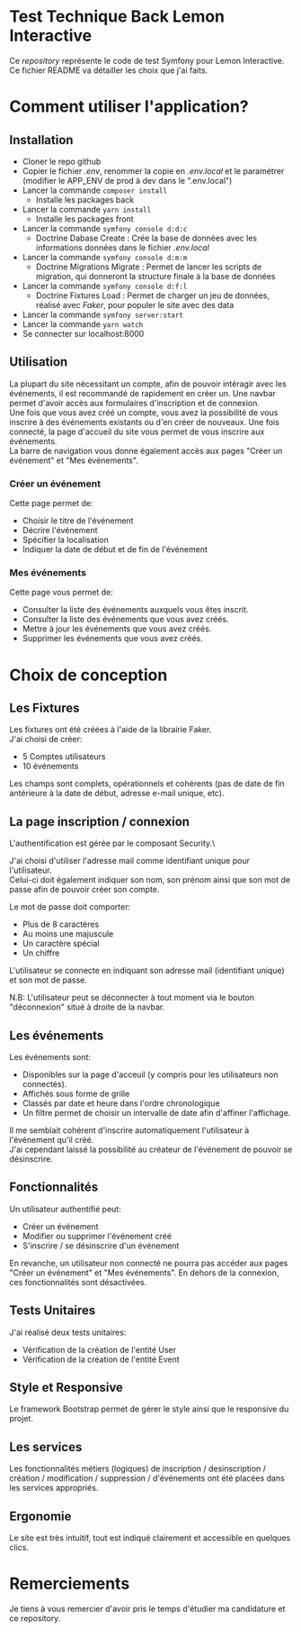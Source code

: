 # Test Technique Back Lemon Interactive
Ce *repository* représente le code de test Symfony pour Lemon Interactive.\
Ce fichier README va détailler les choix que j'ai faits.

# Comment utiliser l'application?

## Installation
- Cloner le repo github
- Copier le fichier *.env*, renommer la copie en *.env.local* et le paramétrer (modifier le APP_ENV de prod à dev dans le ".env.local")
- Lancer la commande `composer install` 
  - Installe les packages back
- Lancer la commande `yarn install`
  - Installe les packages front
- Lancer la commande `symfony console d:d:c`
  - Doctrine Dabase Create : Crée la base de données avec les informations données dans le fichier *.env.local*
- Lancer la commande `symfony console d:m:m`
  - Doctrine Migrations Migrate : Permet de lancer les scripts de migration, qui donneront la structure finale à la base de données
- Lancer la commande `symfony console d:f:l`
  - Doctrine Fixtures Load : Permet de charger un jeu de données, réalisé avec *Faker*, pour populer le site avec des data
- Lancer la commande `symfony server:start`
- Lancer la commande `yarn watch`
- Se connecter sur localhost:8000

## Utilisation
La plupart du site nécessitant un compte, afin de pouvoir intéragir avec les événements, il est recommandé de rapidement en créer un. Une navbar permet d'avoir accès aux formulaires d'inscription et de connexion. \
Une fois que vous avez créé un compte, vous avez la possibilité de vous inscrire à des événements existants ou d'en créer de nouveaux. Une fois connecté, la page d'accueil du site vous permet de vous inscrire aux événements.\
La barre de navigation vous donne également accès aux pages "Créer un événement" et "Mes événements".

### Créer un événement
Cette page permet de:
- Choisir le titre de l'événement
- Décrire l'événement
- Spécifier la localisation 
- Indiquer la date de début et de fin de l'événement

### Mes événements
Cette page vous permet de:
- Consulter la liste des événements auxquels vous êtes inscrit.
- Consulter la liste des événements que vous avez créés.
- Mettre à jour les événements que vous avez créés.
- Supprimer les événements que vous avez créés.

# Choix de conception
## Les Fixtures
Les fixtures ont été créées à l'aide de la librairie Faker.\
J'ai choisi de créer:
- 5 Comptes utilisateurs 
- 10 événements

Les champs sont complets, opérationnels et cohérents (pas de date de fin antérieure à la date de début, adresse e-mail unique, etc).

## La page inscription / connexion
L'authentification est gérée par le composant Security.\

J'ai choisi d'utiliser l'adresse mail comme identifiant unique pour l'utilisateur.\
Celui-ci doit également indiquer son nom, son prénom ainsi que son mot de passe afin de pouvoir créer son compte.

Le mot de passe doit comporter:
 - Plus de 8 caractères
 - Au moins une majuscule
 - Un caractère spécial
 - Un chiffre

L'utilisateur se connecte en indiquant son adresse mail (identifiant unique) et son mot de passe.

N.B: L'utilisateur peut se déconnecter à tout moment via le bouton "déconnexion" situé à droite de la navbar.

## Les événements
Les événements sont:
- Disponibles sur la page d'acceuil (y compris pour les utilisateurs non connectés).
- Affichés sous forme de grille
- Classés par date et heure dans l'ordre chronologique
- Un filtre permet de choisir un intervalle de date afin d'affiner l'affichage.

Il me semblait cohérent d'inscrire automatiquement l'utilisateur à l'événement qu'il créé.\
J'ai cependant laissé la possibilité au créateur de l'événement de pouvoir se désinscrire.

## Fonctionnalités
Un utilisateur authentifié peut:
- Créer un événement
- Modifier ou supprimer l'événement créé
- S'inscrire / se désinscrire d'un événement

En revanche, un utilisateur non connecté ne pourra pas accéder aux pages "Créer un événement" et "Mes événements". En dehors de la connexion, ces fonctionnalités sont désactivées.

## Tests Unitaires
J'ai réalisé deux tests unitaires:
- Vérification de la création de l'entité User
- Vérification de la création de l'entité Event

## Style et Responsive

Le framework Bootstrap permet de gérer le style ainsi que le responsive du projet.

## Les services
Les fonctionnalités métiers (logiques) de inscription / desinscription /  création / modification / suppression /  d'événements ont été placées dans les services appropriés.

## Ergonomie
Le site est très intuitif, tout est indiqué clairement et accessible en quelques clics.

# Remerciements
Je tiens à vous remercier d'avoir pris le temps d'étudier ma candidature et ce repository.
